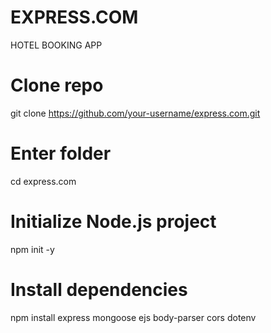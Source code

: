 # EXPRESS.COM
HOTEL BOOKING APP
# Clone repo
git clone https://github.com/your-username/express.com.git

# Enter folder
cd express.com

# Initialize Node.js project
npm init -y

# Install dependencies
npm install express mongoose ejs body-parser cors dotenv
